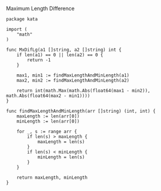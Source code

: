 Maximum Length Difference

    package kata
    
    import (
        "math"
    )
    
    func MxDifLg(a1 []string, a2 []string) int {
        if len(a1) == 0 || len(a2) == 0 {
            return -1
        }
    
        max1, min1 := findMaxLengthAndMinLength(a1)
        max2, min2 := findMaxLengthAndMinLength(a2)
    
        return int(math.Max(math.Abs(float64(max1 - min2)), math.Abs(float64(max2 - min1))))
    }
    
    func findMaxLengthAndMinLength(arr []string) (int, int) {
        maxLength := len(arr[0])
        minLength := len(arr[0])
    
        for _, s := range arr {
            if len(s) > maxLength {
                maxLength = len(s)
            }
            if len(s) < minLength {
                minLength = len(s)
            }
        }
    
        return maxLength, minLength
    }
